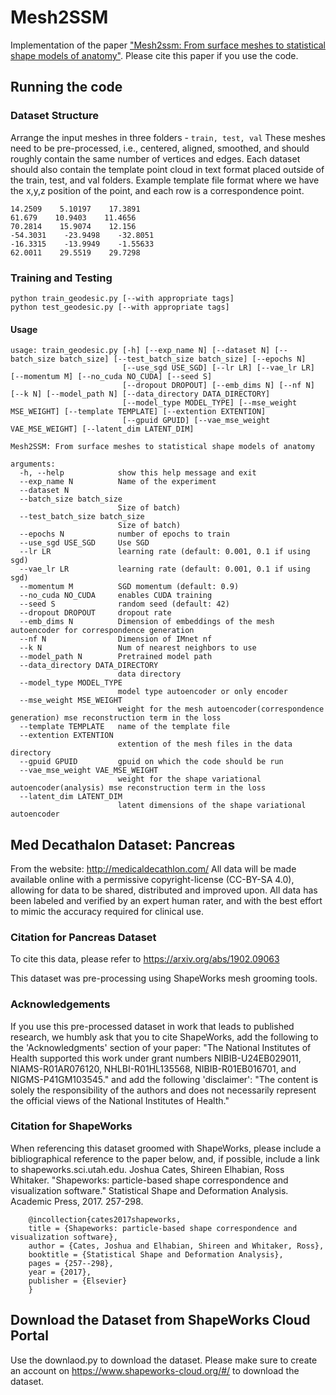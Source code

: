# Mesh2SSM

Implementation of the paper ["Mesh2ssm: From surface meshes to statistical shape models of anatomy"](https://arxiv.org/abs/2305.07805). 
Please cite this paper if you use the code. 


## Running the code

### Dataset Structure
Arrange the input meshes in three folders - `train, test, val`
These meshes need to be pre-processed, i.e., centered, aligned, smoothed, and should roughly contain the same number of vertices and edges. 
Each dataset should also contain the template point cloud in text format placed outside of the train, test, and val folders. Example template file format where we have the x,y,z position of the point, and each row is a correspondence point. 
```
14.2509    5.10197    17.3891
61.679    10.9403    11.4656
70.2814    15.9074    12.156
-54.3031    -23.9498    -32.8051
-16.3315    -13.9949    -1.55633
62.0011    29.5519    29.7298
```

### Training and Testing
```
python train_geodesic.py [--with appropriate tags]
python test_geodesic.py [--with appropriate tags]
```

#### Usage
```
usage: train_geodesic.py [-h] [--exp_name N] [--dataset N] [--batch_size batch_size] [--test_batch_size batch_size] [--epochs N]
                         [--use_sgd USE_SGD] [--lr LR] [--vae_lr LR] [--momentum M] [--no_cuda NO_CUDA] [--seed S] 
                         [--dropout DROPOUT] [--emb_dims N] [--nf N] [--k N] [--model_path N] [--data_directory DATA_DIRECTORY]
                         [--model_type MODEL_TYPE] [--mse_weight MSE_WEIGHT] [--template TEMPLATE] [--extention EXTENTION]
                         [--gpuid GPUID] [--vae_mse_weight VAE_MSE_WEIGHT] [--latent_dim LATENT_DIM]

Mesh2SSM: From surface meshes to statistical shape models of anatomy

arguments:
  -h, --help            show this help message and exit
  --exp_name N          Name of the experiment
  --dataset N
  --batch_size batch_size
                        Size of batch)
  --test_batch_size batch_size
                        Size of batch)
  --epochs N            number of epochs to train
  --use_sgd USE_SGD     Use SGD
  --lr LR               learning rate (default: 0.001, 0.1 if using sgd)
  --vae_lr LR           learning rate (default: 0.001, 0.1 if using sgd)
  --momentum M          SGD momentum (default: 0.9)
  --no_cuda NO_CUDA     enables CUDA training
  --seed S              random seed (default: 42)
  --dropout DROPOUT     dropout rate
  --emb_dims N          Dimension of embeddings of the mesh autoencoder for correspondence generation
  --nf N                Dimension of IMnet nf
  --k N                 Num of nearest neighbors to use
  --model_path N        Pretrained model path
  --data_directory DATA_DIRECTORY
                        data directory
  --model_type MODEL_TYPE
                        model type autoencoder or only encoder
  --mse_weight MSE_WEIGHT
                        weight for the mesh autoencoder(correspondence generation) mse reconstruction term in the loss
  --template TEMPLATE   name of the template file
  --extention EXTENTION
                        extention of the mesh files in the data directory
  --gpuid GPUID         gpuid on which the code should be run
  --vae_mse_weight VAE_MSE_WEIGHT
                        weight for the shape variational autoencoder(analysis) mse reconstruction term in the loss
  --latent_dim LATENT_DIM
                        latent dimensions of the shape variational autoencoder
```

## Med Decathalon Dataset: Pancreas 

From the website: http://medicaldecathlon.com/
All data will be made available online with a permissive copyright-license (CC-BY-SA 4.0), allowing for data to be shared, distributed and improved upon. All data has been labeled and verified by an expert human rater, and with the best effort to mimic the accuracy required for clinical use. 

### Citation for Pancreas Dataset
To cite this data, please refer to https://arxiv.org/abs/1902.09063


This dataset was pre-processing using ShapeWorks mesh grooming tools. 

### Acknowledgements
If you use this pre-processed dataset in work that leads to published research, we humbly ask that you to cite ShapeWorks, add the following to the 'Acknowledgments' section of your paper:
"The National Institutes of Health supported this work under grant numbers NIBIB-U24EB029011, NIAMS-R01AR076120, NHLBI-R01HL135568, NIBIB-R01EB016701, and NIGMS-P41GM103545."
and add the following 'disclaimer': "The content is solely the responsibility of the authors and does not necessarily represent the official views of the National Institutes of Health."

### Citation for ShapeWorks
When referencing this dataset groomed with ShapeWorks, please include a bibliographical reference to the paper below, and, if possible, include a link to shapeworks.sci.utah.edu.
Joshua Cates, Shireen Elhabian, Ross Whitaker. "Shapeworks: particle-based shape correspondence and visualization software." Statistical Shape and Deformation Analysis. Academic Press, 2017. 257-298.
```
    @incollection{cates2017shapeworks,
    title = {Shapeworks: particle-based shape correspondence and visualization software},
    author = {Cates, Joshua and Elhabian, Shireen and Whitaker, Ross},
    booktitle = {Statistical Shape and Deformation Analysis},
    pages = {257--298},
    year = {2017},
    publisher = {Elsevier}
    }
```


## Download the Dataset from ShapeWorks Cloud Portal
Use the downlaod.py to download the dataset. Please make sure to create an account on https://www.shapeworks-cloud.org/#/
to download the dataset. 